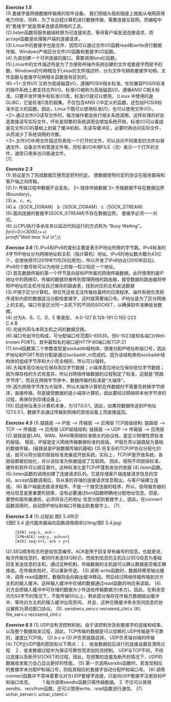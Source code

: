 ***Exercise 1.5***  
(1).套接字是网络数据传输用的软件设备。 我们把插头插到插座上就能从电网获得电力供给，同样，为了与远程计算机进行数据传输，需要连接互联网，而编程中的“套接字”就是用来连接该网络的工具。  
(2).listen函数将服务器端转换为可连接状态，等待客户端发送连接请求，而accept函数是处理客户端的连接请求。  
(3).Linux中的套接字也是文件，因而可以通过文件I/O函数read和write进行数据传输。Windows严格区分文件I/O函数和套接字I/O函数。  
(4).为其创建一个可供连接的接口。需要调用bind()函数。　　  
(5).Linux中的文件描述符是为了方便称呼操作系统创建的文件或套接字而赋予的数，Windows的句柄相当于Linux的文件描述符，分为文件句柄和套接字句柄，文件函数与套接字句柄相关函数是有区别的。  
(6).<1>.文件I/O 又称为低级磁盘I/O，遵循POSIX相关标准。任何兼容POSIX标准的操作系统上都支持文件I/O。标准I/O被称为高级磁盘I/O，遵循ANSI C相关标准。只要开发环境中有标准I/O库，标准I/O就可以使用。（Linux 中使用的是GLIBC，它是标准C库的超集。不仅包含ANSI C中定义的函数，还包括POSIX标准中定义的函数。因此，Linux下既可以使用标准I/O，也可以使用文件I/O）。    
<2>.通过文件I/O读写文件时，每次操作都会执行相关系统调用。这样处理的好处是直接读写实际文件，坏处是频繁的系统调用会增加系统开销，标准I/O可以看成是在文件I/O的基础上封装了缓冲机制。先读写缓冲区，必要时再访问实际文件，从而减少了系统调用的次数。    
<3>.文件I/O中用文件描述符表现一个打开的文件，可以访问不同类型的文件如普通文件、设备文件和管道文件等。而标准I/O中用FILE（流）表示一个打开的文件，通常只用来访问普通文件。  
(7).    

***Exercise 2.3***  
(1).协议是为了完成数据交换而定好的约定。 使数据按照约定的协议在服务器端和客户端之间传输。  
(2).1>.传输过程中数据不会丢失。 2>.按序传输数据  3>.传输数据不存在数据边界(Boundary)。  
(3).a、c、e。  
(4).a（SOCK_DGRAM） b（SOCK_DGRAM） c（SOCK_STREAM）  
(5).面向连接的套接字(SOCK_STREAM)不存在数据边界。  套接字必须一一对应。  
(6).让CPU执行多余任务以延迟代码运行的方式称为 “Busy Waiting”。  
      *for(i=0;i<3000;i++)*  
        *printf("Wait time %d \n",i);*  

***Exercise 3.6***
(1).IPv4和IPv6的差别主要是表示IP地址所用的字节数。IPv4标准的4字节IP地址分为网络地址和主机（指计算机）地址。IPv4的地址数大概为43亿个，会很快用尽(2019年11月26日用完)，所以开发了IPv6协议(2010年前后)。IPv6的个数号称可以为地球上的每一粒沙指定一个地址。  
(2).首先数据传输的第一个环节是向目标IP所属的网络传输数据。此时使用的是IP地址中的网络ID。传输的数据将被传到管理网络的路由器，接受数据的路由器将参照IP地址的主机号找自己保存的路由表，找到对应的主机发送数据  
(3).IP用于区分计算机，但仅凭这些无法传输给最终的应用程序。操作系统负责把传递到内部的数据适当分配给套接字，这时就需要端口号。IP地址是为了区分网络上的主机。端口号是区分同一主机下的不同的SOCKET，以确保软件准确收发数据。  
(4).分为A、B、C、D、E 等类型。 A:0-127 B:128-191 C:192-223  
    C A B  
(5).完成外网与本网主机之间的数据交换。  
(6).端口号由16位构成，可分配端口号范围0-65535。但0-1023是知名端口(Well-known PORT)。其中最知名的端口是HTTP:80端口和TCP:21  
(7).bind函数第二个参数类型是sockaddr结构体，很难分配IP地址和端口号，因此IP地址和PORT号的分配是通过sockaddr_in完成的。因为该结构体和sockaddr结构体的组成字节序和大小完全相同，所以可以强转。  
(8).大端序高位地址位保存高位字节数据；小端序高位地址位保存低位字节数据；因为保存栈的方式有差异，所以对网络传输数据的过程制定了标准，这就是“网路字节序”。而且在网络字节序中，数据传输的标准是“大端序”。  
(9).因为网络字节序为大端序，所以大端序计算机在传数据时不需要先转换字节顺序，直接传输。但是接受数据的是小端序计算机，因此要经过网络转本地字节序的过程，再保存到存储设备上。  
(10).回送地址表示计算机本身，为127.0.0.1。因此，如果将数据传送到IP地址127.0.0.1，数据不会通过传输到网络的其他设备上而直接返回。  

***Exercise 4.5***
(1).链路层 --> IP层 --> 传输层 --> 应用层
    TCP层级结构: 链路层 --> TCP --> 传输层 --> 应用层
    UDP层级结构: 链路层 --> UDP --> 传输层 --> 应用层
(2).链路层是LAN、WAN、MAN等网络标准相关的协议栈，是定义物理性质标准的层级。
    相反，IP层是定义网络传输数据标准的层级。
    IP层负责以链路层为基础的数据传输。(链路层是IP层数据传输的基础)
(3).将复杂的TCP/IP协议分层化的话，就可以将分层的层级标准发展成开放系统。实际上，TCP/IP是开放系统，各层级都被初始化，并以该标准为依据组成了互联网。
    因此，按照不同层级标准，硬件和软件可以相互替代，这种标准化是TCP/IP蓬勃发张的依据
(4).listen函数。
(5).listen函数的调用创建了连接请求队列。它是存储客户端连接请求信息的空间。accept函数调用后，将从笨的存储的连接请求信息取出，与客户端建立连接。
(6).客户端是连接请求程序，不是一个接受连接的程序。所以，指导服务器的地址信息是更重要的因素，没有必要通过bind函数明确地分配地址信息。但是，要想和服务器通信，必须将自己的地址
    信息分配到套接字上，因此，在connect函数调用时，自动把IP地址和端口号输出到套接字上。
(7).  

***Exercise 5.4*** 
(1).过程如 图E 5.4所示  
    ![图E 5.4 迭代服务器端的函数调用顺序](/Img/图E 5.4.jpg)    

        [SYN] seq:x, ack:-
        [SYN+ACK] seq:y, ack=x+1
        [ACK] seq:x+1, ack = y+1
(2).SEQ顺序标志符是给信息编号。ACK是用于回复带有编号的信息。也就是说，每次传输信息时，都同时发送SEQ标识，而收到信息的主机应以SEQ信息为基础回复发送信息的主机。通过这种机制，传输数据的主机就可以确认数据是否被正确接收。在传输失败时，可以重新传送。
(3).调用 write函数时，数据将移至输出缓冲，调用 read函数时，数据将会向输出缓冲移动。然后经过网络传输传输到对方主机的输入缓冲。这样输入缓冲中存储的数据通过read函数的响应来读取。
(4).对方会把输入缓冲中可存储的数据大小传送给传输数据方(本方)。因此，在剩余空间为50字节的情况下，不能传输50以上，剩余部分保存在传输方数据输出缓冲中，等待对方主机的输入缓冲出现空间。
    并且，这种交换缓冲多余空间信息的协议被称为滑动窗口协议。
(5).
        sendrecv_serv.c   recvsend_clnt.c
(6).    
        file_serv.c   recvsend_clnt.c

***Exercise 6.5*** 
(1).UDP没有流控制机制。由于该控制涉及到套接字的连接和结束，以及整个数据收发过程，因此，TCP传输的数据是可以信赖的,UDP传输是不可靠的，速度比TCP快。
(2).b c e
(3).IP负责链路选择， UDP负责端对端的传输
(4).TCP比UDP慢的原因有以下两点：１．收发数据前后进行的连接设置及清除过程　２．收发数据过程中为保证可靠性而添加的流控制。
    UDP与TCP不同，不经过连接以及断开SOCKET的过程，因此，在频繁的连接及断开的情况下，UDP的数据收发能力会凸显出更好的性能。
(5).第一次调用sendto函数时，若发现相应的套接字未分配IP和端口号，则给其相应的套接字自动分配IP和端口号。
(6).调用connect函数并不意味着要与对方UDP套接字连接，只是向UDP套接字注册目标IP和端口信息。
　　1.每次调用sendto函数只需传输数据。  2. 不仅可以使用sendto、recvfrom函数，还可以使用write、read函数进行通信。
(7).    uchar_server.c      uchar_client.c